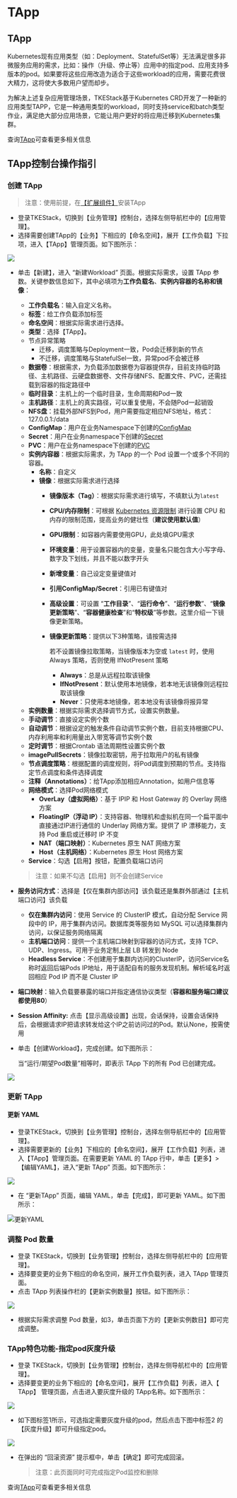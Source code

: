 # TApp

## TApp

Kubernetes现有应用类型（如：Deployment、StatefulSet等）无法满足很多非微服务应用的需求，比如：操作（升级、停止等）应用中的指定pod、应用支持多版本的pod。如果要将这些应用改造为适合于这些workload的应用，需要花费很大精力，这将使大多数用户望而却步。

为解决上述复杂应用管理场景，TKEStack基于Kubernetes CRD开发了一种新的应用类型TAPP，它是一种通用类型的workload，同时支持service和batch类型作业，满足绝大部分应用场景，它能让用户更好的将应用迁移到Kubernetes集群。

查询[TApp](../../../../key-features/tapp.md)可查看更多相关信息

## TApp控制台操作指引

### 创建 TApp

> 注意：使用前提，在[【扩展组件】](../../../platform-console/addon-mgmt/)安装TApp

* 登录TKEStack，切换到【业务管理】控制台，选择左侧导航栏中的【应用管理】。
* 选择需要创建TApp的【业务】下相应的【命名空间】，展开【工作负载】下拉项，进入【TApp】管理页面。如下图所示：

![](../../../../.gitbook/assets/tapp-1.png)

* 单击【新建】，进入 “新建Workload” 页面。根据实际需求，设置 TApp 参数。关键参数信息如下，其中必填项为**工作负载名**、**实例内容器的名称和镜像**：

  * **工作负载名**：输入自定义名称。
  * **标签**：给工作负载添加标签
  * **命名空间**：根据实际需求进行选择。
  * **类型**：选择【TApp】。
  * 节点异常策略
    * 迁移，调度策略与Deployment一致，Pod会迁移到新的节点
    * 不迁移，调度策略与StatefulSel一致，异常pod不会被迁移
  * **数据卷**：根据需求，为负载添加数据卷为容器提供存，目前支持临时路径、主机路径、云硬盘数据卷、文件存储NFS、配置文件、PVC，还需挂载到容器的指定路径中
  * **临时目录**：主机上的一个临时目录，生命周期和Pod一致
  * **主机路径**：主机上的真实路径，可以重复使用，不会随Pod一起销毁
  * **NFS盘**：挂载外部NFS到Pod，用户需要指定相应NFS地址，格式：127.0.0.1:/data
  * **ConfigMap**：用户在业务Namespace下创建的[ConfigMap](../pei-zhi-guan-li/configmap.md)
  * **Secret**：用户在业务namespace下创建的[Secret](../pei-zhi-guan-li/secret.md)
  * **PVC**：用户在业务namespace下创建的[PVC](../cun-chu/pv-he-pvc.md)
  * **实例内容器**：根据实际需求，为 TApp 的一个 Pod 设置一个或多个不同的容器。
    * **名称**：自定义
    * **镜像**：根据实际需求进行选择
      * **镜像版本（Tag）**：根据实际需求进行填写，不填默认为`latest`
      * **CPU/内存限制**：可根据 [Kubernetes 资源限制](https://kubernetes.io/docs/concepts/configuration/manage-compute-resources-container/) 进行设置 CPU 和内存的限制范围，提高业务的健壮性（**建议使用默认值**）
      * **GPU限制**：如容器内需要使用GPU，此处填GPU需求
      * **环境变量**：用于设置容器内的变量，变量名只能包含大小写字母、数字及下划线，并且不能以数字开头
      * **新增变量**：自己设定变量键值对
      * **引用ConfigMap/Secret**：引用已有键值对
      * **高级设置**：可设置 “**工作目录**”、“**运行命令**”、“**运行参数**”、“**镜像更新策略**”、“**容器健康检查**”和“**特权级**”等参数。这里介绍一下镜像更新策略。
      * **镜像更新策略**：提供以下3种策略，请按需选择

        若不设置镜像拉取策略，当镜像版本为空或 `latest` 时，使用 Always 策略，否则使用 IfNotPresent 策略

        * **Always**：总是从远程拉取该镜像
        * **IfNotPresent**：默认使用本地镜像，若本地无该镜像则远程拉取该镜像
        * **Never**：只使用本地镜像，若本地没有该镜像将报异常
  * **实例数量**：根据实际需求选择调节方式，设置实例数量。
  * **手动调节**：直接设定实例个数
  * **自动调节**：根据设定的触发条件自动调节实例个数，目前支持根据CPU、内存利用率和利用量出入带宽等调节实例个数
  * **定时调节**：根据Crontab 语法周期性设置实例个数
  * **imagePullSecrets**：镜像拉取密钥，用于拉取用户的私有镜像
  * **节点调度策略**：根据配置的调度规则，将Pod调度到预期的节点。支持指定节点调度和条件选择调度
  * **注释（Annotations）**：给TApp添加相应Annotation，如用户信息等
  * **网络模式**：选择Pod网络模式
    * **OverLay（虚拟网络）**：基于 IPIP 和 Host Gateway 的 Overlay 网络方案
    * **FloatingIP（浮动 IP）**：支持容器、物理机和虚拟机在同一个扁平面中直接通过IP进行通信的 Underlay 网络方案。提供了 IP 漂移能力，支持 Pod 重启或迁移时 IP 不变
    * **NAT（端口映射）**：Kubernetes 原生 NAT 网络方案
    * **Host（主机网络）**：Kubernetes 原生 Host 网络方案
  * **Service**：勾选【启用】按钮，配置负载端口访问

  > 注意：如果不勾选【启用】则不会创建Service

* **服务访问方式**：选择是【仅在集群内部访问】该负载还是集群外部通过【主机端口访问】该负载
  * **仅在集群内访问**：使用 Service 的 ClusterIP 模式，自动分配 Service 网段中的 IP，用于集群内访问。数据库类等服务如 MySQL 可以选择集群内访问，以保证服务网络隔离
  * **主机端口访问**：提供一个主机端口映射到容器的访问方式，支持 TCP、UDP、Ingress。可用于业务定制上层 LB 转发到 Node
  * **Headless Service**：不创建用于集群内访问的ClusterIP，访问Service名称时返回后端Pods IP地址，用于适配自有的服务发现机制。解析域名时返回相应 Pod IP 而不是 Cluster IP
* **端口映射**：输入负载要暴露的端口并指定通信协议类型（**容器和服务端口建议都使用80**）
* **Session Affinity:** 点击【显示高级设置】出现，会话保持，设置会话保持后，会根据请求IP把请求转发给这个IP之前访问过的Pod。默认None，按需使用
* 单击【创建Workload】，完成创建。如下图所示：

  当“运行/期望Pod数量”相等时，即表示 TApp 下的所有 Pod 已创建完成。

![](../../../../.gitbook/assets/tapp-2.png)

### 更新 TApp

#### 更新 YAML

* 登录TKEStack，切换到【业务管理】控制台，选择左侧导航栏中的【应用管理】。 
* 选择需要更新的【业务】下相应的【命名空间】，展开【工作负载】列表，进入【TApp】管理页面。在需要更新 YAML 的 TApp 行中，单击【更多】&gt;【编辑YAML】，进入“更新 TApp” 页面。如下图所示：

![](../../../../.gitbook/assets/tapp-3.png)

* 在 “更新TApp” 页面，编辑 YAML，单击【完成】，即可更新 YAML。如下图所示：

![&#x66F4;&#x65B0;YAML](../../../../.gitbook/assets/tapp-4.png)

### 调整 Pod 数量

* 登录 TKEStack，切换到【业务管理】控制台，选择左侧导航栏中的【应用管理】。
* 选择要变更的业务下相应的命名空间，展开工作负载列表，进入 TApp 管理页面。
* 点击 TApp 列表操作栏的【更新实例数量】按钮。如下图所示：

![](../../../../.gitbook/assets/tapp-5.png)

* 根据实际需求调整 Pod 数量，如3，单击页面下方的【更新实例数目】即可完成调整。

### TApp特色功能-指定pod灰度升级

* 登录 TKEStack，切换到【业务管理】控制台，选择左侧导航栏中的【应用管理】。
* 选择要变更的业务下相应的【命名空间】，展开【工作负载】列表，进入【 TApp】 管理页面，点击进入要灰度升级的 TApp名称。如下图所示：

 

![](../../../../.gitbook/assets/tapp-6.png)

* 如下图标签1所示，可选指定需要灰度升级的pod，然后点击下图中标签2 的【灰度升级】即可升级指定pod。

![](../../../../.gitbook/assets/tapp-7.png)

* 在弹出的 “回滚资源” 提示框中，单击【确定】即可完成回滚。

  > 注意：此页面同时可完成指定Pod监控和删除

查询[TApp](../../../../key-features/tapp.md)可查看更多相关信息

